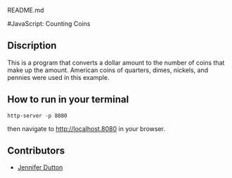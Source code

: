 README.md

#JavaScript: Counting Coins

## Discription

This is a program that converts a dollar amount to the number of coins that make up the amount. American coins of quarters, dimes, nickels, and pennies were used in this example.


## How to run in your terminal
```
http-server -p 8080

```
then navigate to http://localhost.8080 in your browser.

## Contributors
- [Jennifer Dutton](https://github.com/jduttondesign)
